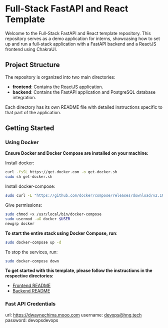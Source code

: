 # Full-Stack FastAPI and React Template

Welcome to the Full-Stack FastAPI and React template repository. This repository serves as a demo application for interns, showcasing how to set up and run a full-stack application with a FastAPI backend and a ReactJS frontend using ChakraUI.

## Project Structure

The repository is organized into two main directories:

- **frontend**: Contains the ReactJS application.
- **backend**: Contains the FastAPI application and PostgreSQL database integration.

Each directory has its own README file with detailed instructions specific to that part of the application.

## Getting Started

### Using Docker
**Ensure Docker and Docker Compose are installed on your machine:**

Install docker:
```bash
curl -fsSL https://get.docker.com -o get-docker.sh
sudo sh get-docker.sh
```


Install docker-compose:
```bash
sudo curl -L "https://github.com/docker/compose/releases/download/v2.10.2/docker-compose-$(uname -s)-$(uname -m)" -o /usr/local/bin/docker-compose
```


Give permissions:
```bash
sudo chmod +x /usr/local/bin/docker-compose
sudo usermod -aG docker $USER
newgrp docker
```




**To start the entire stack using Docker Compose, run**:
```bash
sudo docker-compose up -d
```
To stop the services, run:
```bash
sudo docker-compose down
```



**To get started with this template, please follow the instructions in the respective directories:**

- [Frontend README](./frontend/README.md)
- [Backend README](./backend/README.md)

### Fast API Credentials
url: https://dwaynechima.mooo.com
username: devops@hng.tech
password: devopsdevops

